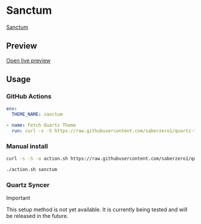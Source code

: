 # Sanctum

[Sanctum](https://github.com/jdanielmourao/)

## Preview

[Open live preview](https://quartz-themes.github.io/sanctum/)

## Usage

### GitHub Actions

```yaml
env:
  THEME_NAME: sanctum
```

```yaml
- name: Fetch Quartz Theme
  run: curl -s -S https://raw.githubusercontent.com/saberzero1/quartz-themes/master/action.sh | bash -s -- $THEME_NAME
```

### Manual install

```bash
curl -s -S -o action.sh https://raw.githubusercontent.com/saberzero1/quartz-themes/master/action.sh

./action.sh sanctum
```

### Quartz Syncer

> [!IMPORTANT]
> This setup method is not yet available. It is currently being tested and will be released in the future.
